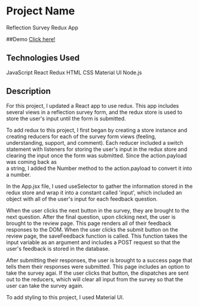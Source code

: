 # Project Name

Reflection Survey Redux App

##Demo
[Click here!](https://drive.google.com/file/d/1tl8tbSlptFMvCXpI0P64ner62RqJXZpT/view?usp=sharing)

## Technologies Used

JavaScript
React
Redux
HTML
CSS
Material UI
Node.js

## Description

For this project, I updated a React app to use redux. This app includes several views in a reflection survey form, and the redux store is used to store the user's input until the form is submitted. 

To add redux to this project, I first began by creating a store instance and creating reducers for each of the survey form views (feeling, understanding, support, and comment). 
Each reducer included a  switch statement with listeners for storing the user's input in the redux store and clearing the input once the form was submitted. Since the action.payload was coming back as  
a string, I added the Number method to the action.payload to convert it into a number.


In the App.jsx file, I used useSelector to gather the information stored in the redux store and wrap it into a constant called 'input', which included an object with all of the user's input for each feedback question.

When the user clicks the next button in the survey, they are brought to the next question. After the final question, upon clicking next, the user is brought to the review page. This page renders all of their
feedback responses to the DOM. When the user clicks the submit button on the review page, the saveFeedback function is called. This function takes the input variable as an argument and includes a POST request so 
that the user's feedback is stored in the database. 

After submitting their responses, the user is brought to a success page that tells them their responses were submitted. This page includes an option to take the survey agai. If the user clicks that button, the 
dispatches are sent out to the reducers, which will clear all input from the survey so that the user can take the survey again.

To add styling to this project, I used Material UI.





